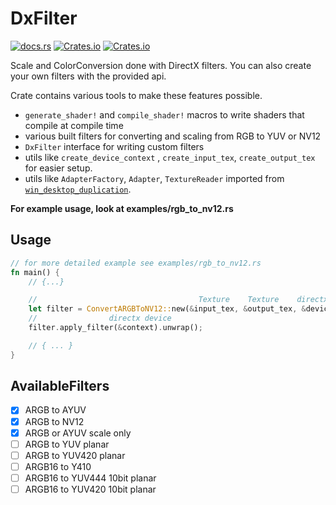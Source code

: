 # DxFilter

[![docs.rs](https://img.shields.io/static/v1?label=docs&message=documentation&color=brightgreen)](https://rhinostream.github.io/dxfilter-rs)
[![Crates.io](https://img.shields.io/crates/v/dxfilter)](https://crates.io/crates/dxfilter)
[![Crates.io](https://img.shields.io/crates/l/dxfilter)](https://crates.io/crates/dxfilter)

Scale and ColorConversion done with DirectX filters. You can also create your
own filters with the provided api.

Crate contains various tools to make these features possible.

- `generate_shader!` and `compile_shader!` macros to write shaders that compile at compile time
- various built filters for converting and scaling from RGB to YUV or NV12
- `DxFilter` interface for writing custom filters
- utils like `create_device_context` , `create_input_tex`, `create_output_tex` for easier setup.
- utils like `AdapterFactory`, `Adapter`, `TextureReader` imported
  from [`win_desktop_duplication`](https://crates.io/crates/win_desktop_duplication).

__For example usage, look at examples/rgb_to_nv12.rs__

## Usage

```rust
// for more detailed example see examples/rgb_to_nv12.rs
fn main() {
    // {...}

    //                                    Texture    Texture    directx device
    let filter = ConvertARGBToNV12::new(&input_tex, &output_tex, &device).unwrap();
    //                directx device
    filter.apply_filter(&context).unwrap();

    // { ... }
}
```

## AvailableFilters

* [x] ARGB to AYUV
* [x] ARGB to NV12
* [x] ARGB or AYUV scale only
* [ ] ARGB to YUV planar
* [ ] ARGB to YUV420 planar
* [ ] ARGB16 to Y410
* [ ] ARGB16 to YUV444 10bit planar
* [ ] ARGB16 to YUV420 10bit planar